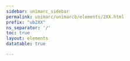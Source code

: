 ```yaml
---
sidebar: unimarc_sidebar
permalink: unimarc/unimarcb/elements/2XX.html
prefix: "ub2XX"
ns_separator: '/'
toc: true
layout: elements
datatable: true

---
```

